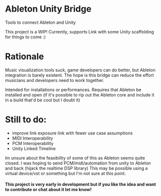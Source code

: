 # Ableton Unity Bridge
Tools to connect Ableton and Unity

This project is a WIP! Currently, supports Link with some Unity scaffolding for things to come :)

# Rationale

Music visualization tools suck, game developers can do better, but Ableton integration is barely existent. The hope is this bridge can reduce the effort musicians and developers need to work together.

Intended for installations or performances. Requires that Ableton be installed and open (if it's possible to rip out the Ableton core and include it in a build that'd be cool but I doubt it)

# Still to do:
- improve link exposure link with fewer use case assumptions
- MIDI Interoperability
- PCM Interoperability 
- Unity Linked Timeline

Im unsure about the feasibility of some of this as Ableton seems quite closed. I was hoping to send PCM/midi/automation from unity to Ableton and back (hijack the realtime DSP library) This may be possible using a virtual device/vst or something but I'm not sure at this point.

#### This project is very early in development but if you like the idea and want to contribute or chat about it let me know!


